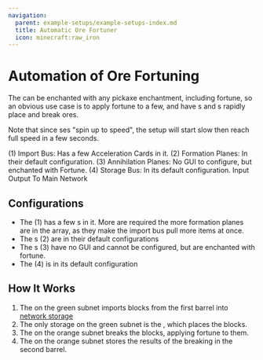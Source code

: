```yaml
---
navigation:
  parent: example-setups/example-setups-index.md
  title: Automatic Ore Fortuner
  icon: minecraft:raw_iron
---
```


# Automation of Ore Fortuning

The <ItemLink id="annihilation_plane" /> can be enchanted with any pickaxe enchantment, including fortune, so an obvious use case is to
apply fortune to a few, and have <ItemLink id="formation_plane" />s and <ItemLink id="annihilation_plane" />s rapidly place and
break ores.

Note that since <ItemLink id="import_bus" />ses "spin up to speed", the setup will start slow then reach full speed in a few seconds.

<GameScene zoom="6">
  <ImportStructure src="../assets/assemblies/ore_fortuner.snbt" />

  <BoxAnnotation color="#dddddd" min="2.7 0 2" max="3 1 3">
        (1) Import Bus: Has a few Acceleration Cards in it.
  </BoxAnnotation>

  <BoxAnnotation color="#dddddd" min="0 0 2" max="2 1 2.3">
        (2) Formation Planes: In their default configuration.
  </BoxAnnotation>

  <BoxAnnotation color="#dddddd" min="0 0 0.7" max="2 1 1">
        (3) Annihilation Planes: No GUI to configure, but enchanted with Fortune.
  </BoxAnnotation>

  <BoxAnnotation color="#dddddd" min="2.7 0 0" max="3 1 1">
        (4) Storage Bus: In its default configuration.
  </BoxAnnotation>

<DiamondAnnotation pos="3.5 0.5 2.5" color="#00ff00">
        Input
    </DiamondAnnotation>

<DiamondAnnotation pos="3.5 0.5 0.5" color="#00ff00">
        Output
    </DiamondAnnotation>

<DiamondAnnotation pos="4 0.5 1.5" color="#00ff00">
        To Main Network
    </DiamondAnnotation>

  <IsometricCamera yaw="195" pitch="30" />
</GameScene>

## Configurations

*   The <ItemLink id="import_bus" /> (1) has a few <ItemLink id="speed_card" />s in it. More are required the more formation planes
    are in the array, as they make the import bus pull more items at once.
*   The <ItemLink id="formation_plane" />s (2) are in their default configurations
*   The <ItemLink id="annihilation_plane" />s (3) have no GUI and cannot be configured, but are enchanted with fortune.
*   The <ItemLink id="storage_bus" /> (4) is in its default configuration

## How It Works

1.  The <ItemLink id="import_bus" /> on the green subnet imports blocks from the first barrel into [network storage](../ae2-mechanics/import-export-storage.md)
2.  The only storage on the green subnet is the <ItemLink id="formation_plane" />, which places the blocks.
3.  The <ItemLink id="annihilation_plane" /> on the orange subnet breaks the blocks, applying fortune to them.
4.  The <ItemLink id="storage_bus" /> on the orange subnet stores the results of the breaking in the second barrel.
